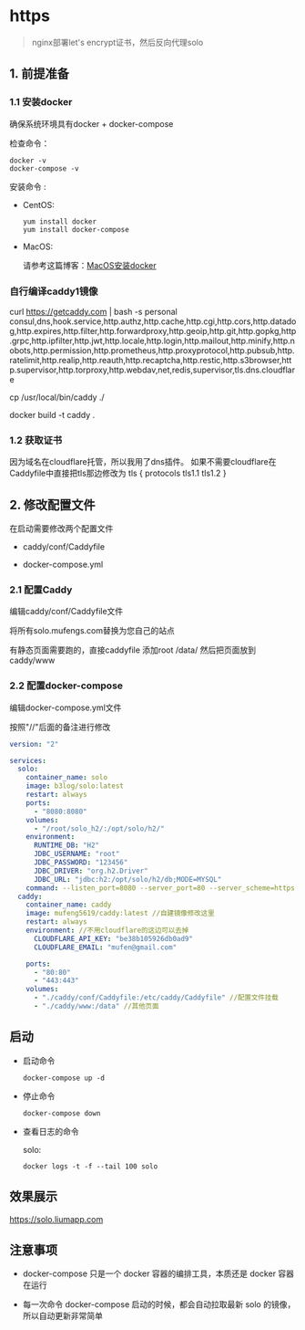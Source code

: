 # https

> nginx部署let's encrypt证书，然后反向代理solo

## 1. 前提准备

### 1.1 安装docker

确保系统环境具有docker + docker-compose

检查命令：

  ```
  docker -v
  docker-compose -v
  ```

安装命令  :

* CentOS: 

  ````
  yum install docker
  yum install docker-compose
  ````

* MacOS:

  请参考这篇博客：[MacOS安装docker](http://www.liumapp.com/articles/2017/12/27/1514347974172.html)      

### 自行编译caddy1镜像

curl https://getcaddy.com | bash -s personal consul,dns,hook.service,http.authz,http.cache,http.cgi,http.cors,http.datadog,http.expires,http.filter,http.forwardproxy,http.geoip,http.git,http.gopkg,http.grpc,http.ipfilter,http.jwt,http.locale,http.login,http.mailout,http.minify,http.nobots,http.permission,http.prometheus,http.proxyprotocol,http.pubsub,http.ratelimit,http.realip,http.reauth,http.recaptcha,http.restic,http.s3browser,http.supervisor,http.torproxy,http.webdav,net,redis,supervisor,tls.dns.cloudflare

cp /usr/local/bin/caddy ./

docker build -t caddy .

### 1.2 获取证书


因为域名在cloudflare托管，所以我用了dns插件。
如果不需要cloudflare在Caddyfile中直接把tls那边修改为
tls <mail>{
  protocols tls1.1 tls1.2
}


## 2. 修改配置文件

在启动需要修改两个配置文件

* caddy/conf/Caddyfile

* docker-compose.yml

### 2.1 配置Caddy

编辑caddy/conf/Caddyfile文件

将所有solo.mufengs.com替换为您自己的站点

有静态页面需要跑的，直接caddyfile
添加root /data/
然后把页面放到 caddy/www

### 2.2 配置docker-compose

编辑docker-compose.yml文件

按照"//"后面的备注进行修改


````yaml
version: "2"

services:
  solo:
    container_name: solo
    image: b3log/solo:latest
    restart: always
    ports:
      - "8080:8080"
    volumes:
      - "/root/solo_h2/:/opt/solo/h2/"
    environment:
      RUNTIME_DB: "H2"
      JDBC_USERNAME: "root"
      JDBC_PASSWORD: "123456"
      JDBC_DRIVER: "org.h2.Driver"
      JDBC_URL: "jdbc:h2:/opt/solo/h2/db;MODE=MYSQL"
    command: --listen_port=8080 --server_port=80 --server_scheme=https --server_host=solo.mufengs.com
  caddy:
    container_name: caddy
    image: mufeng5619/caddy:latest //自建镜像修改这里
    restart: always
    environment: //不用cloudflare的这边可以去掉
      CLOUDFLARE_API_KEY: "be38b105926db0ad9"  
      CLOUDFLARE_EMAIL: "mufen@gmail.com"

    ports:
      - "80:80"
      - "443:443"
    volumes:
      - "./caddy/conf/Caddyfile:/etc/caddy/Caddyfile" //配置文件挂载
      - "./caddy/www:/data" //其他页面
````

## 启动

* 启动命令

    ````shell
    docker-compose up -d
    ````

* 停止命令

    ````shell
    docker-compose down
    ````

* 查看日志的命令

  solo:
    ```
    docker logs -t -f --tail 100 solo
    ```
## 效果展示

https://solo.liumapp.com    

## 注意事项

* docker-compose 只是一个 docker 容器的编排工具，本质还是 docker 容器在运行

* 每一次命令 docker-compose 启动的时候，都会自动拉取最新 solo 的镜像，所以自动更新非常简单



